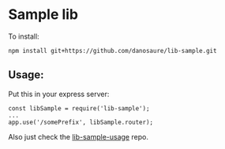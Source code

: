# Sample lib

To install:

    npm install git+https://github.com/danosaure/lib-sample.git

## Usage:

Put this in your express server:

    const libSample = require('lib-sample');
    ...
    app.use('/somePrefix', libSample.router);

Also just check the [lib-sample-usage](https://github.com/danosaure/lib-sample-usage) repo.
